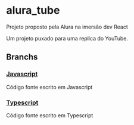 # alura_tube
Projeto proposto pela Alura na imersão dev React

Um projeto puxado para uma replica do YouTube.

## Branchs

### [Javascript](https://github.com/jacksonsr451/alura_tube/tree/v0.1.0-javascript)
Código fonte escrito em Javascript

### [Typescript](https://github.com/jacksonsr451/alura_tube/tree/v0.1.0-typescript)
Código fonte escrito em Typescript

